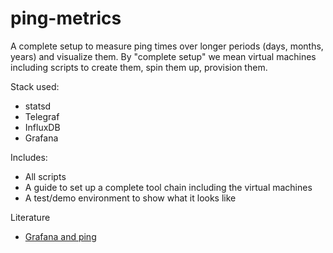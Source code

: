 # ping-metrics

A complete setup to measure ping times over longer periods (days, months, years) and visualize them. By "complete setup" we mean virtual machines including scripts to create them, spin them up, provision them. 

Stack used:
- statsd 
- Telegraf
- InfluxDB
- Grafana

Includes:
- All scripts
- A guide to set up a complete tool chain including the virtual machines
- A test/demo environment to show what it looks like

Literature 
- [Grafana and ping](https://hveem.no/visualizing-latency-variance-with-grafana)
